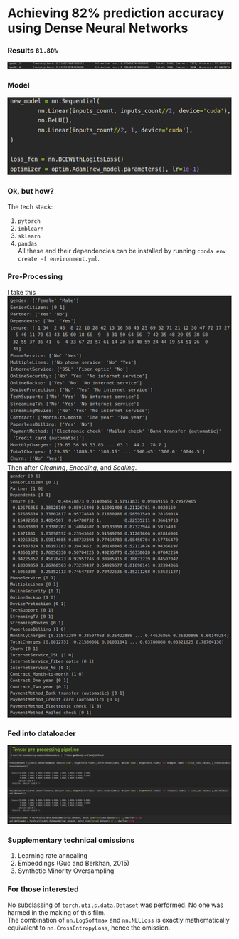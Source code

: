 # Achieving 82% prediction accuracy using Dense Neural Networks
### Results `81.80%`
![telco_81](./Images/telco_81.png)  
### Model
![telco_81_model](./Images/telco_81_model.png)  
### Ok, but how?
The tech stack:  
1. `pytorch`
2. `imblearn`
3. `sklearn`
4. `pandas`  
All these and their dependencies can be installed by running `conda env create -f environment.yml`.  
### Pre-Processing
I take this  
![possible_values](./Images/possible_values.png)  
Then after *Cleaning*, *Encoding*, and *Scaling*.    
![processed_data](./Images/processed_data.png)  
### Fed into dataloader
![ds_dl](./Images/ds_dl.png)  
### Supplementary technical omissions
1. Learning rate annealing
2. Embeddings (Guo and Berkhan, 2015)
3. Synthetic Minority Oversampling

### For those interested
No subclassing of `torch.utils.data.Dataset` was performed. No one was harmed in the making of this film.  
The combination of `nn.LogSoftmax` and `nn.NLLLoss` is exactly mathematically equivalent to `nn.CrossEntropyLoss`, hence the omission.

